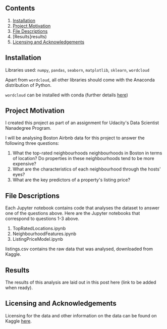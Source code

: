 ## Contents
1. [Installation](#installation)
2. [Project Motivation](#project-motivation)
3. [File Descriptions](#file-descriptions)
4. [Results]results)
5. [Licensing and Acknowledgements](#licensing-and-acknowledgements)

## Installation
Libraries used: `numpy`, `pandas`, `seaborn`, `matplotlib`, `sklearn`, `wordcloud`

Apart from `wordcloud`, all other libraries should come with the Anaconda distribution of Python. 

`wordcloud` can be installed with conda (further details [here](https://anaconda.org/conda-forge/wordcloud))

## Project Motivation
I created this project as part of an assignment for Udacity's Data Scientist Nanadegree Program. 

I will be analysing Boston Airbnb data for this project to answer the following three questions:
1. What the top-rated neighbourhoods neighbourhoods in Boston in terms of location? Do properties in these neighbourhoods tend to be more expensive?
2. What are the characteristics of each neighbourhood through the hosts' eyes?
3. What are the key predictors of a property's listing price?

## File Descriptions
Each Jupyter notebook contains code that analyses the dataset to answer one of the questions above. Here are the Jupyter notebooks that correspond to questions 1-3 above.
1. TopRatedLocations.ipynb
2. NeighbourhoodFeatures.ipynb
3. ListingPriceModel.ipynb

listings.csv contains the raw data that was analysed, downloaded from Kaggle.

## Results
The results of this analysis are laid out in this post here (link to be added when ready).

  ## Licensing and Acknowledgements
Licensing for the data and other information on the data can be found on Kaggle [here](https://www.kaggle.com/airbnb/boston). 

